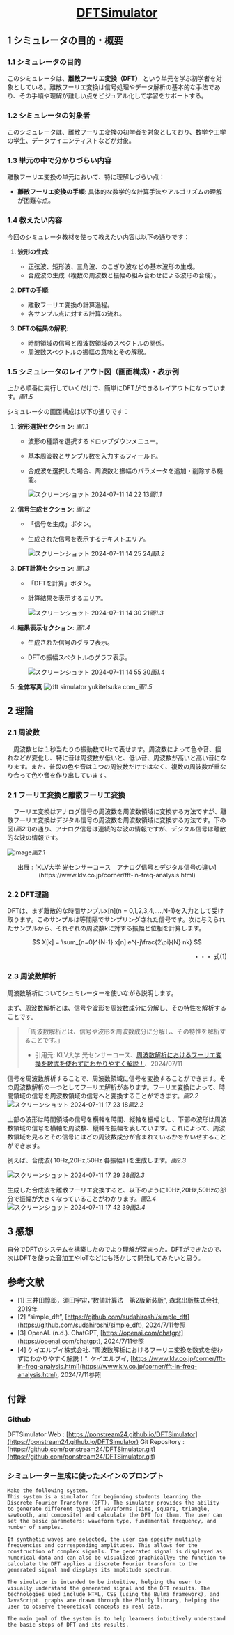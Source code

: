 # <p align="center">[DFTSimulator](https://ponstream24.github.io/DFTSimulator)</p>

## 1 シミュレータの目的・概要

### 1.1 シミュレータの目的
このシミュレータは、**離散フーリエ変換（DFT）** という単元を学ぶ初学者を対象としている。離散フーリエ変換は信号処理やデータ解析の基本的な手法であり、その手順や理解が難しい点をビジュアル化して学習をサポートする。

### 1.2 シミュレータの対象者
このシミュレータは、離散フーリエ変換の初学者を対象としており、数学や工学の学生、データサイエンティストなどが対象。

### 1.3 単元の中で分かりづらい内容
離散フーリエ変換の単元において、特に理解しづらい点：
- **離散フーリエ変換の手順**: 具体的な数学的な計算手法やアルゴリズムの理解が困難な点。

### 1.4 教えたい内容
今回のシミュレータ教材を使って教えたい内容は以下の通りです：

1. **波形の生成**:
   - 正弦波、矩形波、三角波、のこぎり波などの基本波形の生成。
   - 合成波の生成（複数の周波数と振幅の組み合わせによる波形の合成）。

2. **DFTの手順**:
   - 離散フーリエ変換の計算過程。
   - 各サンプル点に対する計算の流れ。

3. **DFTの結果の解釈**:
   - 時間領域の信号と周波数領域のスペクトルの関係。
   - 周波数スペクトルの振幅の意味とその解釈。

### 1.5 シミュレータのレイアウト図（画面構成）・表示例

上から順番に実行していくだけで、簡単にDFTができるレイアウトになっています。*画1.5*

シミュレータの画面構成は以下の通りです：

1. **波形選択セクション**: *画1.1*
   - 波形の種類を選択するドロップダウンメニュー。
   - 基本周波数とサンプル数を入力するフィールド。
   - 合成波を選択した場合、周波数と振幅のパラメータを追加・削除する機能。

        ![スクリーンショット 2024-07-11 14 22 13](https://github.com/ponstream24/DFTSimulator/assets/87808547/77a5c2d5-510e-46c0-8db9-f3c3c0e56e40)*画1.1*
2. **信号生成セクション**: *画1.2*
   - 「信号を生成」ボタン。
   - 生成された信号を表示するテキストエリア。

        ![スクリーンショット 2024-07-11 14 25 24](https://github.com/ponstream24/DFTSimulator/assets/87808547/950fd98d-04b2-4440-b1b4-7850a314a0d1)*画1.2*
3. **DFT計算セクション**: *画1.3*
   - 「DFTを計算」ボタン。
   - 計算結果を表示するエリア。
  
        ![スクリーンショット 2024-07-11 14 30 21](https://github.com/ponstream24/DFTSimulator/assets/87808547/fe73d338-2025-4da1-9739-5910a4ae5d8a)*画1.3*
4. **結果表示セクション**: *画1.4*
   - 生成された信号のグラフ表示。
   - DFTの振幅スペクトルのグラフ表示。

        ![スクリーンショット 2024-07-11 14 55 30](https://github.com/ponstream24/DFTSimulator/assets/87808547/370b11b7-46d0-4a61-91fd-0dc2c6c28907)*画1.4*

5. **全体写真**
![dft simulator yukitetsuka com_](https://github.com/ponstream24/DFTSimulator/assets/87808547/328d9eb1-670d-44b6-9c67-1aa06dfb93b5)*画1.5*

## 2 理論

### 2.1 周波数
　周波数とは１秒当たりの振動数でHzで表せます。周波数によって色や音、揺れなどが変化し、特に音は周波数が低いと、低い音、周波数が高いと高い音になります。また、普段の色や音は１つの周波数だけではなく、複数の周波数が重なり合って色や音を作り出しています。

### 2.1 フーリエ変換と離散フーリエ変換
　フーリエ変換はアナログ信号の周波数を周波数領域に変換する方法ですが、離散フーリエ変換はデジタル信号の周波数を周波数領域に変換する方法です。下の図(*画2.1*)の通り、アナログ信号は連続的な波の情報ですが、デジタル信号は離散的な波の情報です。
 
![image](https://github.com/ponstream24/DFTSimulator/assets/87808547/e2899c52-988f-46ed-8861-0676e441032f)*画2.1*
<p align="center">出展 : [KLV大学 光センサーコース　アナログ信号とデジタル信号の違い](https://www.klv.co.jp/corner/fft-in-freq-analysis.html)</p>

### 2.2 DFT理論
DFTは、まず離散的な時間サンプルx[n](n = 0,1,2,3,4,....,N-1)を入力として受け取ります。このサンプルは等間隔でサンプリングされた信号です。次に与えられたサンプルから、それぞれの周波数kに対する振幅と位相を計算します。

$$ X[k] = \sum_{n=0}^{N-1} x[n] e^{-j\frac{2\pi}{N} nk} $$
<p align="right">・・・ 式(1) </p>

### 2.3 周波数解析

周波数解析についてシュミレーターを使いながら説明します。

まず、周波数解析とは、信号や波形を周波数成分に分解し、その特性を解析することです。
> 「周波数解析とは、信号や波形を周波数成分に分解し、その特性を解析することです。」
> - 引用元: KLV大学 光センサーコース、[周波数解析におけるフーリエ変換を数式を使わずにわかりやすく解説！](https://www.klv.co.jp/corner/fft-in-freq-analysis.html#fourier_transform,2024/7/9%E5%8F%82%E7%85%A7)、2024/07/11

信号を周波数解析することで、周波数領域に信号を変換することができます。その周波数解析の一つとしてフーリエ解析があります。フーリエ変換によって、時間領域の信号を周波数領域の信号へと変換することができます。*画2.2*
![スクリーンショット 2024-07-11 17 23 18](https://github.com/ponstream24/DFTSimulator/assets/87808547/35a20a41-2437-4c15-9d49-10237ee41925)*画2.2*

上部の波形は時間領域の信号を横軸を時間、縦軸を振幅とし、下部の波形は周波数領域の信号を横軸を周波数、縦軸を振幅を表しています。これによって、周波数領域を見るとその信号にはどの周波数成分が含まれているかをかいせすることができます。

例えば、合成波( 10Hz,20Hz,50Hz 各振幅1 )を生成します。*画2.3*

![スクリーンショット 2024-07-11 17 29 28](https://github.com/ponstream24/DFTSimulator/assets/87808547/2f692426-2c96-42b4-bc3f-d84c08f349ec)*画2.3*

生成した合成波を離散フーリエ変換すると、以下のように10Hz,20Hz,50Hzの部分で振幅が大きくなっていることがわかります。*画2.4*
![スクリーンショット 2024-07-11 17 42 39](https://github.com/ponstream24/DFTSimulator/assets/87808547/9fbbcd53-1979-4b9b-9735-d3df69f02c2b)*画2.4*

## 3 感想
自分でDFTのシステムを構築したのでより理解が深まった。DFTができたので、次はDFTを使った音加工やIoTなどにも活かして開発してみたいと思う。


## 参考文献
- [1] 三井田惇郎，須田宇宙，”数値計算法　第2版新装版”, 森北出版株式会社, 2019年
- [2] “simple_dft”, [https://github.com/sudahiroshi/simple_dft](https://github.com/sudahiroshi/simple_dft), 2024/7/11参照
- [3] OpenAI. (n.d.). ChatGPT, [https://openai.com/chatgpt](https://openai.com/chatgpt), 2024/7/11参照
- [4] ケイエルブイ株式会社. "周波数解析におけるフーリエ変換を数式を使わずにわかりやすく解説！". ケイエルブイ, [https://www.klv.co.jp/corner/fft-in-freq-analysis.html](https://www.klv.co.jp/corner/fft-in-freq-analysis.html), 2024/7/11参照


## 付録

### Github
DFTSimulator Web : [https://ponstream24.github.io/DFTSimulator](https://ponstream24.github.io/DFTSimulator)
Git Repository : [https://github.com/ponstream24/DFTSimulator.git](https://github.com/ponstream24/DFTSimulator.git)

### シミュレーター生成に使ったメインのプロンプト
```
Make the following system.
This system is a simulator for beginning students learning the Discrete Fourier Transform (DFT). The simulator provides the ability to generate different types of waveforms (sine, square, triangle, sawtooth, and composite) and calculate the DFT for them. The user can set the basic parameters: waveform type, fundamental frequency, and number of samples.

If synthetic waves are selected, the user can specify multiple frequencies and corresponding amplitudes. This allows for the construction of complex signals. The generated signal is displayed as numerical data and can also be visualized graphically; the function to calculate the DFT applies a discrete Fourier transform to the generated signal and displays its amplitude spectrum.

The simulator is intended to be intuitive, helping the user to visually understand the generated signal and the DFT results. The technologies used include HTML, CSS (using the Bulma framework), and JavaScript. graphs are drawn through the Plotly library, helping the user to observe theoretical concepts as real data.

The main goal of the system is to help learners intuitively understand the basic steps of DFT and its results.
```
